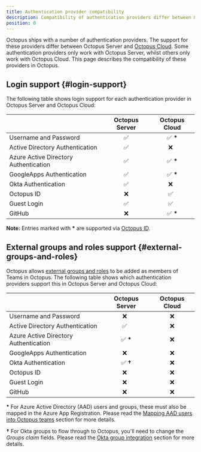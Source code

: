 ```yaml
---
title: Authentication provider compatibility
description: Compatibility of authentication providers differ between Octopus Server and Octopus Cloud.
position: 0
---
```


Octopus ships with a number of authentication providers. The support for these providers differ between Octopus Server and [Octopus Cloud](/docs/octopus-cloud/index.md). Some authentication providers only work with Octopus Server, whilst others only work with Octopus Cloud. This page describes the compatibility of these providers in Octopus.

## Login support {#login-support}

The following table shows login support for each authentication provider in Octopus Server and Octopus Cloud:

|                                       | Octopus Server     | Octopus Cloud   |
|---------------------------------------|:------------------:|:---------------:|
| Username and Password                 | :white_check_mark: | :white_check_mark: **\*** |
| Active Directory Authentication       | :white_check_mark: | :x:&nbsp;&nbsp; |
| Azure Active Directory Authentication | :white_check_mark: | :white_check_mark: **\*** |
| GoogleApps Authentication             | :white_check_mark: | :white_check_mark: **\*** |
| Okta Authentication                   | :white_check_mark: | :x:&nbsp;&nbsp; |
| Octopus ID                            | :x: | :white_check_mark:&nbsp;&nbsp; |
| Guest Login                           | :white_check_mark: | :white_check_mark:&nbsp;&nbsp; |
| GitHub                                | :x: | :white_check_mark: **\*** |

**Note:** Entries marked with **\*** are supported via [Octopus ID](octopusid-authentication.md).

## External groups and roles support {#external-groups-and-roles}

Octopus allows [external groups and roles](/docs/security/users-and-teams/external-groups-and-roles.md) to be added as members of Teams in Octopus. The following table shows which authentication providers support this in Octopus Server and Octopus Cloud:

|                                       | Octopus Server     | Octopus Cloud   |
|---------------------------------------|:------------------:|:---------------:|
| Username and Password                 | :x:&nbsp;&nbsp; | :x: |
| Active Directory Authentication       | :white_check_mark:&nbsp;&nbsp; | :x: |
| Azure Active Directory Authentication | :white_check_mark: **\*** | :x: |
| GoogleApps Authentication             | :x:&nbsp;&nbsp; | :x: |
| Okta Authentication                   | :white_check_mark: **†**| :x: |
| Octopus ID                            | :x:&nbsp;&nbsp; | :x: |
| Guest Login                           | :x:&nbsp;&nbsp; | :x: |
| GitHub                                | :x:&nbsp;&nbsp; | :x: |

**\*** For Azure Active Directory (AAD) users and groups, these must also be mapped in the Azure App Registration. Please read the [Mapping AAD users into Octopus teams](/docs/security/authentication/azure-ad-authentication.md#mapping-aad-users-into-octopus-teams-optional) section for more details.

**†** For Okta groups to flow through to Octopus, you'll need to change the _Groups claim_ fields. Please read the [Okta group integration](/docs/security/authentication/okta-authentication.md#Oktaauthentication-OpenIDConnectSettings-OktaGroups) section for more details.